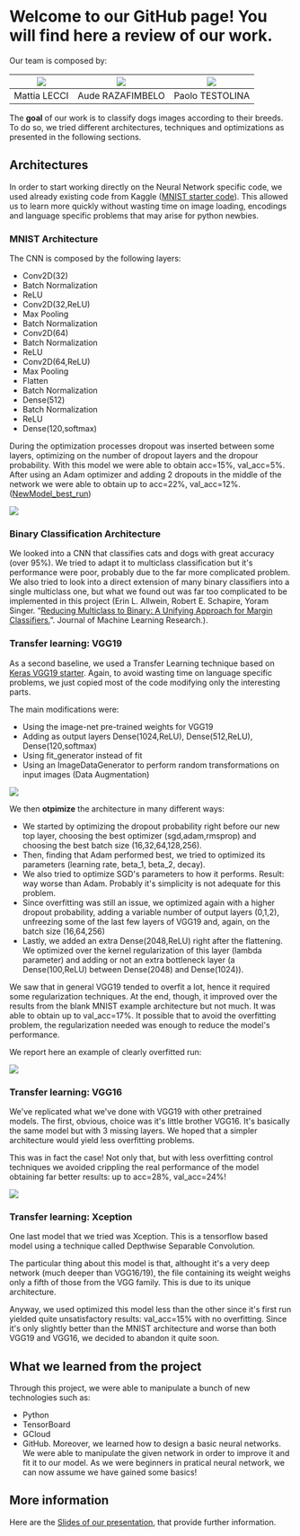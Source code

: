 # Welcome to our GitHub page! You will find here a review of our work.

Our team is composed by:

| ![](images/mattia.png?raw=true)| ![](images/aude.png?raw=true) | ![](images/paolo.png?raw=true) |        
| :---: | :---: | :---: | 
| Mattia LECCI | Aude RAZAFIMBELO | Paolo TESTOLINA |

The **goal** of our work is to classify dogs images according to their breeds. To do so, we tried different architectures, techniques and optimizations as presented in the following sections.


## Architectures

In order to start working directly on the Neural Network specific code, we used already existing code from Kaggle ([MNIST starter code](https://github.com/yashk2810/MNIST-Keras/blob/master/Notebook/MNIST_keras_CNN-99.55%25.ipynb)). This allowed us to learn more quickly without wasting time on image loading, encodings and language specific problems that may arise for python newbies.

### MNIST Architecture
The CNN is composed by the following layers: 

* Conv2D(32)
* Batch Normalization
* ReLU
* Conv2D(32,ReLU)
* Max Pooling
* Batch Normalization
* Conv2D(64)
* Batch Normalization
* ReLU
* Conv2D(64,ReLU)
* Max Pooling
* Flatten
* Batch Normalization
* Dense(512)
* Batch Normalization
* ReLU
* Dense(120,softmax)

During the optimization processes dropout was inserted between some layers, optimizing on the number of dropout layers and the dropour probability.
With this model we were able to obtain acc=15%, val_acc=5%.
After using an Adam optimizer and adding 2 dropouts in the middle of the network we were able to obtain up to acc=22%, val_acc=12%. ([NewModel_best_run](https://github.com/telecombcn-dl/2017-dlai-team4/blob/master/code/NewModel_best_run.ipynb))

![](images/mnist.png?raw=true)

### Binary Classification Architecture
We looked into a CNN that classifies cats and dogs with great accuracy (over 95%). We tried to adapt it to multiclass classification but it's performance were poor, probably due to the far more complicated problem. We also tried to look into a direct extension of many binary classifiers into a single multiclass one, but what we found out was far too complicated to be implemented in this project (Erin L. Allwein, Robert E. Schapire, Yoram Singer. “[Reducing Multiclass to Binary: A Unifying Approach for Margin Classifiers.](http://www.jmlr.org/papers/volume1/allwein00a/allwein00a.pdf)”. Journal of Machine Learning Research.).

### Transfer learning: VGG19

As a second baseline, we used a Transfer Learning technique based on [Keras VGG19 starter](https://www.kaggle.com/orangutan/keras-vgg19-starter/notebook). Again, to avoid wasting time on language specific problems, we just copied most of the code modifying only the interesting parts.

The main modifications were:

* Using the image-net pre-trained weights for VGG19
* Adding as output layers Dense(1024,ReLU), Dense(512,ReLU), Dense(120,softmax)
* Using fit_generator instead of fit
* Using an ImageDataGenerator to perform random transformations on input images (Data Augmentation)

![](images/vgg19.png?raw=true?raw=true)


We then **otpimize** the architecture in many different ways:

* We started by optimizing the dropout probability right before our new top layer, choosing the best optimizer (sgd,adam,rmsprop) and choosing the best batch size (16,32,64,128,256).
* Then, finding that Adam performed best, we tried to optimized its parameters (learning rate, beta_1, beta_2, decay).
* We also tried to optimize SGD's parameters to how it performs. Result: way worse than Adam. Probably it's simplicity is not adequate for this problem.
* Since overfitting was still an issue, we optimized again with a higher dropout probability, adding a variable number of output layers (0,1,2), unfreezing some of the last few layers of VGG19 and, again, on the batch size (16,64,256)
* Lastly, we added an extra Dense(2048,ReLU) right after the flattening. We optimized over the kernel regularization of this layer (lambda parameter) and adding or not an extra bottleneck layer (a Dense(100,ReLU) between Dense(2048) and Dense(1024)).

We saw that in general VGG19 tended to overfit a lot, hence it required some regularization techniques. At the end, though, it improved over the results from the blank MNIST example architecture but not much. It was able to obtain up to val_acc=17%. It possible that to avoid the overfitting problem, the regularization needed was enough to reduce the model's performance.

We report here an example of clearly overfitted run:

![](images/vgg19result.png?raw=true)


### Transfer learning: VGG16

We've replicated what we've done with VGG19 with other pretrained models. The first, obvious, choice was it's little brother VGG16. It's basically the same model but with 3 missing layers. We hoped that a simpler architecture would yield less overfitting problems.

This was in fact the case! Not only that, but with less overfitting control techniques we avoided crippling the real performance of the model obtaining far better results: up to acc=28%, val_acc=24%!

![](images/vgg16.png?raw=true)

### Transfer learning: Xception
One last model that we tried was Xception. This is a tensorflow based model using a technique called Depthwise Separable Convolution.

The particular thing about this model is that, althought it's a very deep network (much deeper than VGG16/19), the file containing its weight weighs only a fifth of those from the VGG family. This is due to its unique architecture.

Anyway, we used optimized this model less than the other since it's first run yielded quite unsatisfactory results: val_acc=15% with no overfitting. Since it's only slightly better than the MNIST architecture and worse than both VGG19 and VGG16, we decided to abandon it quite soon.

## What we learned from the project

Through this project, we were able to manipulate a bunch of new technologies such as:
* Python
* TensorBoard
* GCloud
* GitHub.
Moreover, we learned how to design a basic neural networks. We were able to manipulate the given network in order to improve it and fit it to our model.
As we were beginners in pratical neural network, we can now assume we have gained some basics!

## More information

Here are the [Slides of our presentation](https://docs.google.com/presentation/d/1Ll6pUaIbTFKg-3NNc8YemHoBIV9hcGibhmGtIceK0Rc/edit?usp=sharing), that provide further information.
